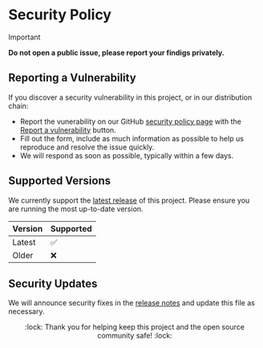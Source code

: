 # Security Policy

>[!IMPORTANT]
>**Do not open a public issue, please report your findigs privately.**

## Reporting a Vulnerability

If you discover a security vulnerability in this project, or in our distribution chain:

- Report the vunerability on our GitHub [security policy page][security] with the [Report a vulnerability][advisory] button.
- Fill out the form, include as much information as possible to help us reproduce and resolve the issue quickly.
- We will respond as soon as possible, typically within a few days.

## Supported Versions

We currently support the [latest release][release] of this project. Please ensure you are running the most up-to-date version.

| Version | Supported          |
| ------- | ------------------ |
| Latest  | :white_check_mark: |
| Older   | :x:                |

## Security Updates

We will announce security fixes in the [release notes][changelog] and update this file as necessary.

<p align="center">
  :lock: Thank you for helping keep this project and the open source community safe! :lock:
</p>


[security]: https://github.com/tornermarton/gotmpl/security
[advisory]: https://github.com/gotmpl/gotmpl/security/advisories/new
[release]: https://github.com/gotmpl/gotmpl/releases/latest
[changelog]: CHANGELOG.md

